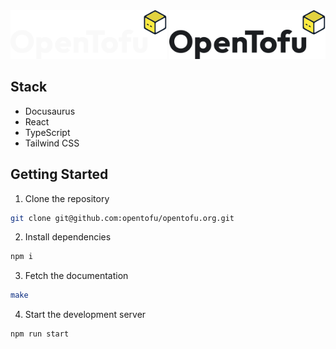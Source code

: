 <img src="./.github/logo-dark.svg#gh-dark-mode-only" alt="OpenTofu" width="250px" />
<img src="./.github/logo-light.svg#gh-light-mode-only" alt="OpenTofu" width="250px" />

## Stack

- Docusaurus
- React
- TypeScript
- Tailwind CSS

## Getting Started

1. Clone the repository

```bash
git clone git@github.com:opentofu/opentofu.org.git
```

2. Install dependencies

```bash
npm i
```

3. Fetch the documentation

```bash
make
```

4. Start the development server

```bash
npm run start
```
